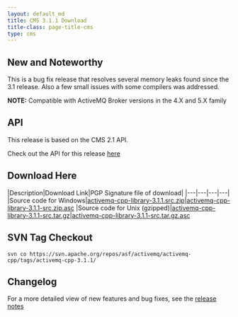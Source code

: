 ```yaml
---
layout: default_md
title: CMS 3.1.1 Download
title-class: page-title-cms
type: cms
---
```


New and Noteworthy
------------------

This is a bug fix release that resolves several memory leaks found since the 3.1 release. Also a few small issues with some compilers was addressed.
  

**NOTE:** Compatible with ActiveMQ Broker versions in the 4.X and 5.X family

API
---

This release is based on the CMS 2.1 API.

Check out the API for this release [here](../api_docs/activemqcpp-3.0)

Download Here
-------------

|Description|Download Link|PGP Signature file of download|
|---|---|---|---|
|Source code for Windows|[activemq-cpp-library-3.1.1.src.zip](http://archive.apache.org/dist/activemq/activemq-cpp/source/activemq-cpp-library-3.1.1-src.zip)|[activemq-cpp-library-3.1.1-src.zip.asc](http://archive.apache.org/dist/activemq/activemq-cpp/source/activemq-cpp-library-3.1.1-src.zip.asc)
|Source code for Unix (gzipped)|[activemq-cpp-library-3.1.1-src.tar.gz](http://archive.apache.org/dist/activemq/activemq-cpp/source/activemq-cpp-library-3.1.1-src.tar.gz)|[activemq-cpp-library-3.1.1-src.tar.gz.asc](http://archive.apache.org/dist/activemq/activemq-cpp/source/activemq-cpp-library-3.1.1-src.tar.gz.asc)

SVN Tag Checkout
----------------
```
svn co https://svn.apache.org/repos/asf/activemq/activemq-cpp/tags/activemq-cpp-3.1.1/
```

Changelog
---------

For a more detailed view of new features and bug fixes, see the [release notes](https://issues.apache.org/jira/secure/ReleaseNote.jspa?projectId=12311207&version=12315660)

